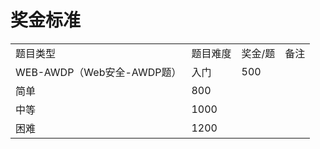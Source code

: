 # 奖金标准
|     |     |     |     |
| --- | --- | --- | --- |
| 题目类型 | 题目难度 | 奖金/题 | 备注  |
| WEB-AWDP（Web安全-AWDP题） | 入门  | 500 |     |
| 简单  | 800 |     |
| 中等  | 1000 |     |
| 困难  | 1200 |     |